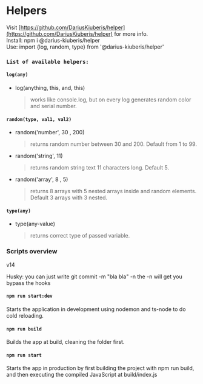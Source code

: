 # Helpers

Visit [https://github.com/DariusKiuberis/helper](https://github.com/DariusKiuberis/helper) for more info.<br>
Install: npm i @darius-kiuberis/helper <br>
Use: import {log, random, type} from '@darius-kiuberis/helper'

### `List of available helpers:`

#### `log(any)`

- log(anything, this, and, this)<br>
  > works like console.log, but on every log generates random color and serial number.

#### `random(type, val1, val2)`

- random('number', 30 , 200)<br>
  > returns random number between 30 and 200. Default from 1 to 99.
- random('string', 11)<br>

  > returns random string text 11 characters long. Default 5.

- random('array', 8 , 5)<br>
  > returns 8 arrays with 5 nested arrays inside and random elements. Default 3 arrays with 3 nested.

#### `type(any)`

- type(any-value)<br>
  > returns correct type of passed variable.




### Scripts overview
v14

Husky:  you can just write git commit -m "bla bla" -n
the -n will get you bypass the hooks

#### `npm run start:dev`
Starts the application in development using nodemon and ts-node to do cold reloading.

#### `npm run build`
Builds the app at build, cleaning the folder first.

#### `npm run start`

Starts the app in production by first building the project with npm run build,
and then executing the compiled JavaScript at build/index.js
